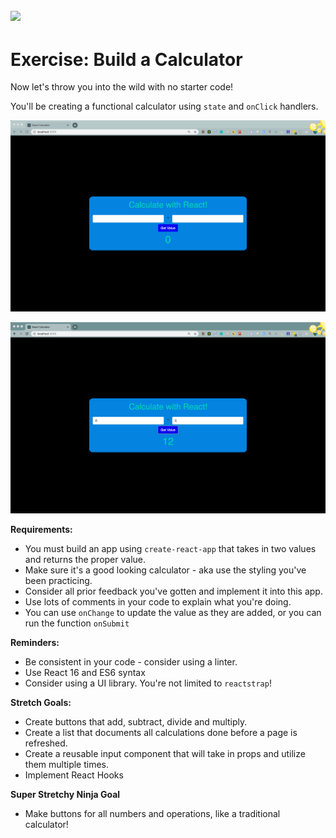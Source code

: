 ## ![](https://s3.amazonaws.com/python-ga/images/GA_Cog_Medium_White_RGB.png)
<h1>Exercise: Build a Calculator</h1>

Now let's throw you into the wild with no starter code!

You'll be creating a functional calculator using `state` and `onClick` handlers.

![](./images/CalculatorBefore.png)


![](./images/CalculatorAfter.png)


**Requirements:**

- You must build an app using `create-react-app` that takes in two values and returns the proper value.
- Make sure it's a good looking calculator - aka use the styling you've been practicing.
- Consider all prior feedback you've gotten and implement it into this app.
- Use lots of comments in your code to explain what you're doing.
- You can use `onChange` to update the value as they are added, or you can run the function `onSubmit`

**Reminders:**

- Be consistent in your code - consider using a linter.
- Use React 16 and ES6 syntax
- Consider using a UI library. You're not limited to `reactstrap`!

**Stretch Goals:**
- Create buttons that add, subtract, divide and multiply.
- Create a list that documents all calculations done before a page is refreshed.
- Create a reusable input component that will take in props and utilize them multiple times. 
- Implement React Hooks

**Super Stretchy Ninja Goal**
- Make buttons for all numbers and operations, like a traditional calculator!
